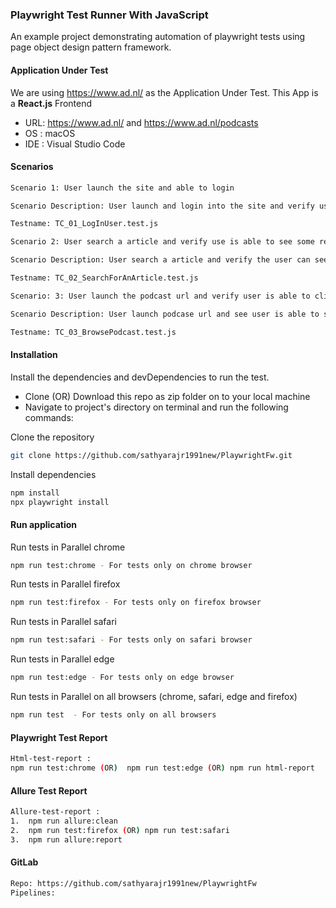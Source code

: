 ### Playwright Test Runner With JavaScript

An example project demonstrating automation of playwright tests using page object design pattern framework.

#### Application Under Test

We are using https://www.ad.nl/ as the Application Under Test. This App is a **React.js** Frontend

- URL: https://www.ad.nl/ and https://www.ad.nl/podcasts
- OS : macOS 
- IDE : Visual Studio Code
 
#### Scenarios

```bash
Scenario 1: User launch the site and able to login

Scenario Description: User launch and login into the site and verify user is able to login to the application. This is like a Smoke test.

Testname: TC_01_LogInUser.test.js
```
 
```bash
Scenario 2: User search a article and verify use is able to see some results

Scenario Description: User search a article and verify the user can see the matching results

Testname: TC_02_SearchForAnArticle.test.js
```

```bash
Scenario: 3: User launch the podcast url and verify user is able to click and see random podcast videos

Scenario Description: User launch podcase url and see user is able to see podcast videos

Testname: TC_03_BrowsePodcast.test.js
```

#### Installation

Install the dependencies and devDependencies to run the test.

- Clone (OR) Download this repo as zip folder on to your local machine
- Navigate to project's directory on terminal and run the following commands:

Clone the repository

```bash
git clone https://github.com/sathyarajr1991new/PlaywrightFw.git
```

Install dependencies

```bash
npm install
npx playwright install
```

#### Run application

Run tests in Parallel chrome

```bash
npm run test:chrome - For tests only on chrome browser
```

Run tests in Parallel firefox

```bash
npm run test:firefox - For tests only on firefox browser
```

Run tests in Parallel safari

```bash
npm run test:safari - For tests only on safari browser
```

Run tests in Parallel edge

```bash
npm run test:edge - For tests only on edge browser
```

Run tests in Parallel on all browsers (chrome, safari, edge and firefox)

```bash
npm run test  - For tests only on all browsers
```

#### Playwright Test Report 

```bash
Html-test-report :
npm run test:chrome (OR)  npm run test:edge (OR) npm run html-report
```

#### Allure Test Report

```bash
Allure-test-report :
1.	npm run allure:clean
2.	npm run test:firefox (OR) npm run test:safari
3.	npm run allure:report
```

#### GitLab

```bash
Repo: https://github.com/sathyarajr1991new/PlaywrightFw
Pipelines: 
```

